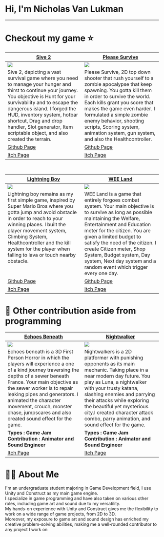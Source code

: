 # Hi, I'm Nicholas Van Lukman
---
# Checkout my game ⭐
<table width="100%">
  <thead>
    <tr>
      <th width="50%"><a href="https://bisniskomodo.itch.io/">Sive 2</a></th>
      <th width="50%"><a href="https://bisniskomodo.itch.io/please-survive">Please Survive</a></th>
    </tr>
  </thead>
  <tbody>
    <tr>
      <td><img src="https://github.com/user-attachments/assets/56819c6b-f835-41b8-88ed-68849a09745a"/>
   </td>
      <td><img src="https://github.com/user-attachments/assets/06147d37-3902-4eaa-a851-ca548fae0fba"/>
   </td>
    </tr>
    <tr>
      <td valign="text-top">Sive 2, depicting a vast survival game where you need to manage your hunger and thirst to continue your journey. You objective is Hunt for your survivability and  to escape the dangerous island. I forged the HUD, inventory system, hotbar shortcut, Drag and drop handler, Slot generator, Item scriptable object, and also created the terrain.</td>
      <td valign="text-top"">Please Survive, 2D top down shooter that rush yourself to a zombie apocalypse that keep spawning. You gotta kill them in order to survive the world. Each kills grant you score that makes the game even harder. I formulated a simple zombie enemy behavior, shooting scripts, Scoring system, animation system, gun system, and also the Healthcontroller.<div></div></td>
    </tr>
    <tr>
      <td><a href="https://github.com/BisnisKomodo/Sive2">Github Page</td>
      <td><a href="https://github.com/BisnisKomodo/Please-Survive">Github Page</td>
    </tr>
    <tr>
      <td><a href="https://bisniskomodo.itch.io/">Itch Page</td>
      <td><a href="https://bisniskomodo.itch.io/please-survive">Itch Page</td>
    </tr>
  </tbody>
</table>

<br>

<table width="100%">
  <thead>
    <tr>
      <th width="50%"><a href="https://bisniskomodo.itch.io/lightning-boy">Lightning Boy</a></th>
      <th width="50%"><a href="https://bisniskomodo.itch.io/wee-land">WEE Land</a></th>
    </tr>
  </thead>
  <tbody>
    <tr>
      <td><img src="https://github.com/user-attachments/assets/fb2d68c9-ced2-4645-ae55-993a4fe72207"/>
     </td>
      <td><img src="https://github.com/user-attachments/assets/d3e103ab-ea0f-43bd-8266-791af05a8f1c"/>
   </td>
    </tr>
    <tr>
      <td valign="text-top">Lightning boy remains as my first simple game, inspired by Super Mario Bros where you gotta jump and avoid obstacle in order to reach to your winning places. I built the player movement system,  Climbing System, Healthcontroller and the kill system for the player when falling to lava or touch nearby obstacle.</td>
      <td valign="text-top">WEE Land is a game that entirely forgoes combat system. Your main objective is to survive as long as possible maintaining the Welfare, Entertainment and Education meter for the citizen. You are given a limited budget to satisfy the need of the citizen. I create Citizen meter, Shop System, Budget system, Day system, Next day system and a random event which trigger every one day.<br></td>
    </tr>
    <tr>
      <td><a href="https://github.com/BisnisKomodo/Lightning-Boy/tree/main">Github Page</td>
      <td><a href=https://github.com/BisnisKomodo/WEE-Land>Github Page</td>
    </tr>
    <tr>
      <td><a href="https://bisniskomodo.itch.io/lightning-boy">Itch Page</td>
      <td><a href="https://bisniskomodo.itch.io/wee-land">Itch Page</td>
    </tr>
  </tbody>
</table>

# 🔧 Other contribution aside from programming

<table width="100%">
  <thead>
    <tr>
      <th width="50%"><a href="https://xviig.itch.io/echoes-beneath">Echoes Beneath</a></th>
      <th width="50%"><a href="https://bisniskomodo.itch.io/">Nightwalker</th>
    </tr>
  </thead>
  <tbody>
    <tr>
      <td><img src="https://github.com/user-attachments/assets/2b7225fe-1086-456b-917a-7137fba4ecec"/>
   </td>
      <td><img src="https://github.com/user-attachments/assets/b909409e-58b4-412f-9299-65c7fd2fa245"/>
   </td>
    </tr>
    <tr>
      <td valign="text-top">Echoes beneath is a 3D First Person Horror in which the players will experience a one of a kind journey traversing the depths of a sewer beneath France. Your main objective as the sewer worker is to repair leaking pipes and generators. I animated the character movement, crouch, monster chase, jumpscares and also created sound effect for the game.</td>
      <td valign="text-top">Nightwalkers is a 2D platformer with punishing opponents as its main mechanic. Taking place in a near modern day future. You play as Luna, a nightwalker with your trusty katana, slashing enemies and parrying their attacks while exploring the beautiful yet mysterious city.I created character attack combo, parry animation, and sound effect for the game.<br></td>
    </tr>
    <tr>
      <td><b>Types : Game Jam</br>Contribution : Animator and Sound Engineer</b></td>
      <td><b>Types : Game Jam</br>Contribution : Animator and Sound Engineer</b></td>
    </tr>
    <tr>
      <td><a href="https://xviig.itch.io/echoes-beneathy">Itch Page</td>
      <td><a href="https://bisniskomodo.itch.io/">Itch Page</td>
    </tr>
  </tbody>
</table>

# 🕵️‍♂️ About Me
 I'm an undergraduate student majoring in Game Development field, I use Unity and Construct as my main game engine.<br>
 I specialize in game programming and have also taken on various other roles, including game art and sound due to my versatility.<br>
 My hands-on experience with Unity and Construct gives me the flexibility to work on a wide range of game projects, from 2D to 3D.<br> 
 Moreover, my exposure to game art and sound design has enriched my creative problem-solving abilities, making me a well-rounded contributor to any project I work on<br>
